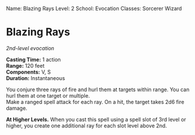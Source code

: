 Name: Blazing Rays
Level: 2
School: Evocation
Classes: Sorcerer
         Wizard

# Blazing Rays 
_2nd-level evocation_ 

**Casting Time:** 1 action    
**Range:** 120 feet    
**Components:** V, S    
**Duration:** Instantaneous 

You conjure three rays of fire and hurl them at targets within range. You can hurl them at one target or multiple.    
Make a ranged spell attack for each ray. On a hit, the target takes 2d6 fire damage. 

**At Higher Levels.** When you cast this spell using a spell slot of 3rd level or higher, you create one additional ray for each slot level above 2nd.